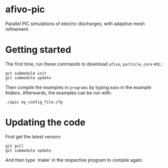 # afivo-pic
Parallel PIC simulations of electric discharges, with adaptive mesh refinement

# Getting started

The first time, run these commands to download `afivo`, `particle_core` etc.:

    git submodule init
    git submodule update

Then compile the examples in `programs` by typing `make` in the example folders. Afterwards, the examples can be run with:

    ./apic my_config_file.cfg

# Updating the code

First get the latest version:

    git pull
    git submodule update

And then type `make' in the respective program to compile again.

